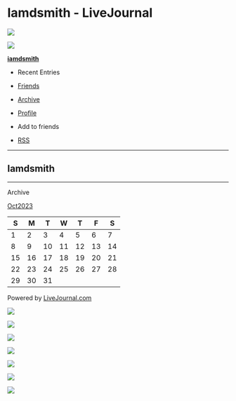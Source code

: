 # Iamdsmith - LiveJournal

![](https://l-userpic.livejournal.com/91104076/21156461)

[![](https://l-stat.livejournal.net/img/userinfo_v8.svg?v=17080&v=705)](https://iamdsmith.livejournal.com/profile)

[**iamdsmith**](https://iamdsmith.livejournal.com/)

- Recent Entries
- [Friends](https://iamdsmith.livejournal.com/friends)
- [Archive](https://iamdsmith.livejournal.com/calendar)
- [Profile](https://iamdsmith.livejournal.com/profile)

- Add to friends
- [RSS](https://iamdsmith.livejournal.com/data/rss)

---

## Iamdsmith

---

Archive

[Oct](https://iamdsmith.livejournal.com/2023/10/)[2023](https://iamdsmith.livejournal.com/2023/)

|S|M|T|W|T|F|S|
|---|---|---|---|---|---|---|
|1|2|3|4|5|6|7|
|8|9|10|11|12|13|14|
|15|16|17|18|19|20|21|
|22|23|24|25|26|27|28|
|29|30|31|||||

Powered by [LiveJournal.com](https://www.livejournal.com/)

![](//www.tns-counter.ru/V13a****sup_ru/ru/UTF-8/tmsec=lj_noncyr/)

![](//www.tns-counter.ru/V13a****rambler_ad/ru/UTF-8/tmsec=rambler_cid1100104-posid2155079/)

![](//www.tns-counter.ru/V13a****rambler_ad/ru/UTF-8/tmsec=rambler_cid1100108-posid2155106/)

![](//counter.rambler.ru/top100.cnt?pid=1111412)

![](https://xc3.services.livejournal.com/ljcounter/?d=srv:3dt-ws03,r:0,j:21156461,p:21156461,uri:%22%2F%22,vig:0,m:0,extra:)  

![](//mc.yandex.ru/watch/27737346)

![](https://vk.com/rtrg?p=VK-RTRG-491315-al132)
